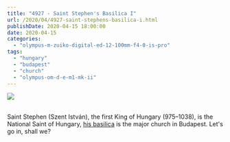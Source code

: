 ```yaml
---
title: "4927 - Saint Stephen's Basilica I"
url: /2020/04/4927-saint-stephens-basilica-i.html
publishDate: 2020-04-15 18:00:00
date: 2020-04-15
categories: 
  - "olympus-m-zuiko-digital-ed-12-100mm-f4-0-is-pro"
tags: 
  - "hungary"
  - "budapest"
  - "church"
  - "olympus-om-d-e-m1-mk-ii"
---
```

<div class="container">
<div class="center"><a target="_blank" href="https://d25zfm9zpd7gm5.cloudfront.net/1200x1200/2018/20180520_174852_lr.jpg"><img class="webfeedsFeaturedVisual" src="https://d25zfm9zpd7gm5.cloudfront.net/0600x0600/2018/20180520_174852_lr.jpg" /></a></div>
</div>
<br />

Saint Stephen (Szent István), the first King of Hungary (975–1038),
is the National Saint of Hungary, [his
basilica](https://en.wikipedia.org/wiki/St._Stephen%27s_Basilica) is
the major church in Budapest. Let's go in, shall we?